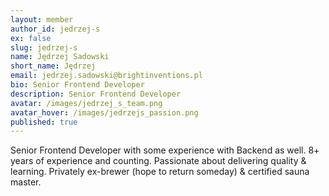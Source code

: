 ```yaml
---
layout: member
author_id: jedrzej-s
ex: false
slug: jedrzej-s
name: Jędrzej Sadowski
short_name: Jędrzej
email: jedrzej.sadowski@brightinventions.pl
bio: Senior Frontend Developer
description: Senior Frontend Developer
avatar: /images/jedrzej_s_team.png
avatar_hover: /images/jedrzejs_passion.png
published: true
---
```

Senior Frontend Developer with some experience with Backend as well. 8+ years of experience and counting. Passionate about delivering quality & learning. Privately ex-brewer (hope to return someday) & certified sauna master.